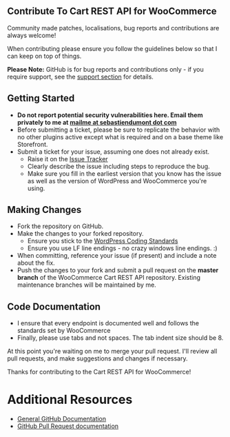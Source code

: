 ## Contribute To Cart REST API for WooCommerce

Community made patches, localisations, bug reports and contributions are always welcome!

When contributing please ensure you follow the guidelines below so that I can keep on top of things.

__Please Note:__ GitHub is for bug reports and contributions only - if you require support, see the [support section](https://github.com/seb86/WooCommerce-Cart-REST-API#support) for details.

## Getting Started

* __Do not report potential security vulnerabilities here. Email them privately to me at [mailme at sebastiendumont dot com](mailto:mailme@sebastiendumont.com)__
* Before submitting a ticket, please be sure to replicate the behavior with no other plugins active except what is required and on a base theme like Storefront.
* Submit a ticket for your issue, assuming one does not already exist.
  * Raise it on the [Issue Tracker](https://github.com/seb86/WooCommerce-Cart-REST-API/issues)
  * Clearly describe the issue including steps to reproduce the bug.
  * Make sure you fill in the earliest version that you know has the issue as well as the version of WordPress and WooCommerce you're using.

## Making Changes

* Fork the repository on GitHub.
* Make the changes to your forked repository.
  * Ensure you stick to the [WordPress Coding Standards](https://codex.wordpress.org/WordPress_Coding_Standards)
  * Ensure you use LF line endings - no crazy windows line endings. :)
* When committing, reference your issue (if present) and include a note about the fix.
* Push the changes to your fork and submit a pull request on the **master branch** of the WooCommerce Cart REST API repository. Existing maintenance branches will be maintained by me.

## Code Documentation

* I ensure that every endpoint is documented well and follows the standards set by WooCommerce
* Finally, please use tabs and not spaces. The tab indent size should be 8.

At this point you're waiting on me to merge your pull request. I'll review all pull requests, and make suggestions and changes if necessary.

Thanks for contributing to the Cart REST API for WooCommerce!

# Additional Resources
* [General GitHub Documentation](https://help.github.com/)
* [GitHub Pull Request documentation](https://help.github.com/send-pull-requests/)
